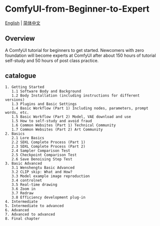 # ComfyUI-from-Beginner-to-Expert
[English](https://github.com/TianFengshou/ComfyUI-from-Beginner-to-Expert/blob/main/README.md) | [简体中文](https://github.com/TianFengshou/ComfyUI-from-Beginner-to-Expert/blob/main/README_Multi_Language_Version/README_CN.md)

## Overview

A ComfyUI tutorial for beginners to get started. Newcomers with zero foundation will become experts at ComfyUI after about 150 hours of tutorial self-study and 50 hours of post class practice.

## catalogue

```text
1. Getting Started
   1.1 Software Body and Background
   1.2 Body Installation (including instructions for different versions)
   1.3 Plugins and Basic Settings
   1.4 Basic Workflow (Part 1) Including nodes, parameters, prompt words, etc.
   1.5 Basic Workflow (Part 2) Model, VAE download and use
   1.5 How to self-study and avoid fraud
   1.6 Common Websites (Part 1) Technical Community
   1.7 Common Websites (Part 2) Art Community
2. Basics
   2.1 Lore Basics
   2.2 SDXL Complete Process (Part 1)
   2.3 SDXL Complete Process (Part 2)
   2.4 Sampler Comparison Test
   2.5 Checkpoint Comparison Test
   2.6 Save Denoising Step Test
3. Basic Advanced
   3.1 Wenshengtu Basic Advanced
   3.2 CLIP skip: What and How?
   3.3 Model example image reproduction
   3.4 controlnet
   3.5 Real-time drawing
   3.6 Zoom in
   3.7 Redraw
   3.8 Efficiency development plug-in
4. Intermediate
5. Intermediate to advanced
6. Advanced
7. Advanced to advanced
8. Final chapter
```

